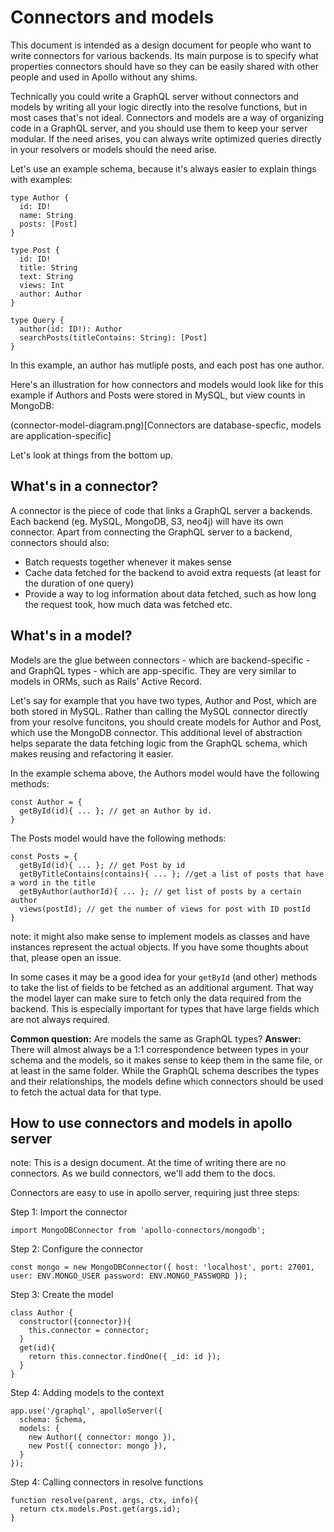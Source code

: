 # Connectors and models

This document is intended as a design document for people who want to write connectors for various backends. Its main purpose is to specify what properties connectors should have so they can be easily shared with other people and used in Apollo without any shims.


Technically you could write a GraphQL server without connectors and models by writing all your logic directly into the resolve functions, but in most cases that's not ideal. Connectors and models are a way of organizing code in a GraphQL server, and you should use them to keep your server modular. If the need arises, you can always write optimized queries directly in your resolvers or models should the need arise.

Let's use an example schema, because it's always easier to explain things with examples:
```
type Author {
  id: ID!
  name: String
  posts: [Post]
}

type Post {
  id: ID!
  title: String
  text: String
  views: Int
  author: Author
}

type Query {
  author(id: ID!): Author
  searchPosts(titleContains: String): [Post]
}
```

In this example, an author has mutliple posts, and each post has one author.

Here's an illustration for how connectors and models would look like for this example if Authors and Posts were stored in MySQL, but view counts in MongoDB:

(connector-model-diagram.png)[Connectors are database-specfic, models are application-specific]

Let's look at things from the bottom up.

## What's in a connector?

A connector is the piece of code that links a GraphQL server a backends. Each backend (eg. MySQL, MongoDB, S3, neo4j) will have its own connector. Apart from connecting the GraphQL server to a backend, connectors should also:

- Batch requests together whenever it makes sense
- Cache data fetched for the backend to avoid extra requests (at least for the duration of one query)
- Provide a way to log information about data fetched, such as how long the request took, how much data was fetched etc.


## What's in a model?

Models are the glue between connectors - which are backend-specific - and GraphQL types - which are app-specific. They are very similar to models in ORMs, such as Rails' Active Record.

Let's say for example that you have two types, Author and Post, which are both stored in MySQL. Rather than calling the MySQL connector directly from your resolve funcitons, you should create models for Author and Post, which use the MongoDB connector. This additional level of abstraction helps separate the data fetching logic from the GraphQL schema, which makes reusing and refactoring it easier.

In the example schema above, the Authors model would have the following methods:
```
const Author = {
  getById(id){ ... }; // get an Author by id.
}
```

The Posts model would have the following methods:
```
const Posts = {
  getById(id){ ... }; // get Post by id
  getByTitleContains(contains){ ... }; //get a list of posts that have a word in the title
  getByAuthor(authorId){ ... }; // get list of posts by a certain author
  views(postId); // get the number of views for post with ID postId
}
```
note: it might also make sense to implement models as classes and have instances represent the actual objects. If you have some thoughts about that, please open an issue.

In some cases it may be a good idea for your `getById` (and other) methods to take the list of fields to be fetched as an additional argument. That way the model layer can make sure to fetch only the data required from the backend. This is especially important for types that have large fields which are not always required.


**Common question:** Are models the same as GraphQL types?
**Answer:** There will almost always be a 1:1 correspondence between types in your schema and the models, so it makes sense to keep them in the same file, or at least in the same folder. While the GraphQL schema describes the types and their relationships, the models define which connectors should be used to fetch the actual data for that type.


## How to use connectors and models in apollo server
note: This is a design document. At the time of writing there are no connectors. As we build connectors, we'll add them to the docs.

Connectors are easy to use in apollo server, requiring just three steps:

Step 1: Import the connector
```
import MongoDBConnector from 'apollo-connectors/mongodb';
```

Step 2: Configure the connector
```
const mongo = new MongoDBConnector({ host: 'localhost', port: 27001, user: ENV.MONGO_USER password: ENV.MONGO_PASSWORD });
```

Step 3: Create the model
```
class Author {
  constructor({connector}){
    this.connector = connector;
  }
  get(id){
    return this.connector.findOne({ _id: id });
  }
}
```

Step 4: Adding models to the context
```
app.use('/graphql', apolloServer({
  schema: Schema,
  models: {
    new Author({ connector: mongo }),
    new Post({ connector: mongo }),
  }
});
```

Step 4: Calling connectors in resolve functions
```
function resolve(parent, args, ctx, info){
  return ctx.models.Post.get(args.id);
}
```
